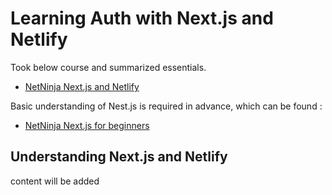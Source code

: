 # Learning Auth with Next.js and Netlify

Took below course and summarized essentials. 

- [NetNinja Next.js and Netlify](https://youtube.com/playlist?list=PL4cUxeGkcC9ig-veuRaLI4QB0Ws8xMzjv)

Basic understanding of Nest.js is required in advance, which can be found : 

- [NetNinja Next.js for beginners](https://youtube.com/playlist?list=PL4cUxeGkcC9g9gP2onazU5-2M-AzA8eBw)

## Understanding Next.js and Netlify
content will be added